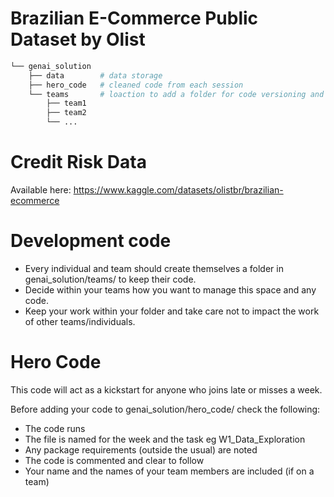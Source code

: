 # Brazilian E-Commerce Public Dataset by Olist

``` bash
└── genai_solution                
    ├── data        # data storage
    ├── hero_code   # cleaned code from each session     
    └── teams       # loaction to add a folder for code versioning and colaboration
        ├── team1 
        ├── team2     
        └── ...
```

# Credit Risk Data
Available here: https://www.kaggle.com/datasets/olistbr/brazilian-ecommerce

# Development code
- Every individual and team should create themselves a folder in genai_solution/teams/ to keep their code.
- Decide within your teams how you want to manage this space and any code.
- Keep your work within your folder and take care not to impact the work of other teams/individuals.

# Hero Code
This code will act as a kickstart for anyone who joins late or misses a week.

Before adding your code to genai_solution/hero_code/ check the following:
- The code runs
- The file is named for the week and the task eg W1_Data_Exploration
- Any package requirements (outside the usual) are noted
- The code is commented and clear to follow
- Your name and the names of your team members are included (if on a team)
